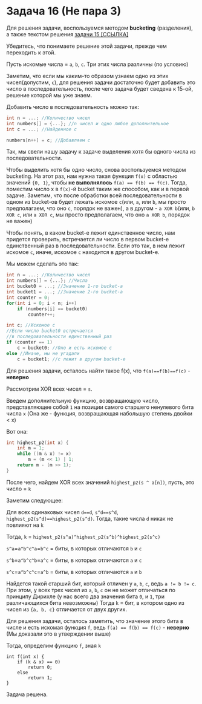 
# Задача 16 (Не пара 3)
Для решения задачи, воспользуемся методом **bucketing** (разделения), а также текстом решения [задачи 15 [ССЫЛКА]](https://github.com/hse-du/hse-walkthrough/blob/main/contests/02/15.md)

Убедитесь, что понимаете решение этой задачи, прежде чем переходить к этой.

Пусть искомые числа = `a`, `b`, `c`. Три этих числа различны (по условию)

Заметим, что если мы каким-то образом узнаем одно из этих чисел(допустим, `c`), для решения задачи достаточно будет добавить это число в последовательность, после чего задача будет сведена к 15-ой, решение которой мы уже знаем.

Добавить число в последовательность можно так:
```c
int n = ...; //Количество чисел
int numbers[] = {...}; //n чисел и одно любое дополнительное
int c = ...; //Найденное c

numbers[n++] = c; //Добавляем c
```

Так, мы свели нашу задачу к задаче выделения хотя бы одного числа из последовательности.

Чтобы выделить хотя бы одно число, снова воспользуемся методом bucketing.
На этот раз, нам нужна такая функция `f(x)` с областью значений `{0, 1}`, чтобы **не выполнялось** `f(a) == f(b) == f(c)`. Тогда, поместим число x в `f(x)`-й bucket таким же способом, как и в первой задаче.
Заметим, что после обработки всей последовательности в одном из bucket-ов будет лежать искомое `c`(или, `a`, или `b`, мы просто предполагаем, что оно `c`, порядок не важен), а в другом - `a XOR b`(или, `b XOR c`, или `a XOR c`, мы просто предполагаем, что оно `a XOR b`, порядок не важен)

Чтобы понять, в каком bucket-е лежит единственное число, нам придется проверить, встречается ли число в первом bucket-е единственный раз в последовательности. Если это так, в нем лежит искомое `c`, иначе, искомое `c` находится в другом bucket-е.

Мы можем сделать это так:
```c
int n = ...; //Количество чисел
int numbers[] = {...}; //Числа
int bucket0 = ...; //Значение 1-го bucket-а
int bucket1 = ...; //Значение 2-го bucket-а
int counter = 0;
for(int i = 0; i < n; i++)
    if (numbers[i] == bucket0)
        counter++;

int c; //Искомое c
//Если число bucket0 встречается
//в последовательности единственный раз
if (counter == 1) 
    c = bucket0; //Оно и есть искомое с
else //Иначе, мы не угадали
    c = bucket1; //c лежит в другом bucket-е
```

Для решения задачи, осталось найти такое f(x), что `f(a)==f(b)==f(c)` - **неверно**

Рассмотрим XOR всех чисел = `s`.

Введем дополнительную функцию, возвращающую число, представляющее собой `1` на позиции самого старшего ненулевого бита числа `x`
(Она же - функция, возвращающая набольшую степень двойки < x)

Вот она:
```c
int highest_p2(int x) {
    int m = 1;
    while ((m & x) != x)
        m = (m << 1) | 1;
    return m - (m >> 1);
}
```

После чего, найдем XOR всех значений `highest_p2(s ^ a[n])`, пусть, это число = `k`

Заметим следующее:

Для всех одинаковых чисел `d==d`, `s^d==s^d`, `highest_p2(s^d)==highest_p2(s^d)`. Тогда, такие числа `d` никак не повлияют на `k`

Тогда, `k` = `highest_p2(s^a)^highest_p2(s^b)^highest_p2(s^c)`

`s^a`=`a^b^c^a`=`b^c` = биты, в которых отличаются `b` и `c`

`s^b`=`a^b^c^b`=`a^c` = биты, в которых отличаются `a` и `c`

`s^c`=`a^b^c^c`=`a^b` = биты, в которых отличаются `a` и `b`

Найдется такой старший бит, который отличен у `a`, `b`, `c`, ведь `a != b != c`. При этом, у всех трех чисел из `a`, `b`, `c` он не может отличаться по принципу Дирихле (у нас всего два значения бита `0`, и `1`, три различающихся бита невозможны)
Тогда `k` = бит, в котором одно из чисел из `{a, b, c}` отличается от двух других.

Для решения задачи, осталось заметить, что значение этого бита в числе и есть искомая функция `f`, ведь `f(a) == f(b) == f(c)` - **неверно** (Мы доказали это в утверждении выше)

Тогда, определим функцию `f`, зная `k`
```
int f(int x) {
    if (k & x) == 0)
        return 0;
    else
        return 1;
}
```

Задача решена.